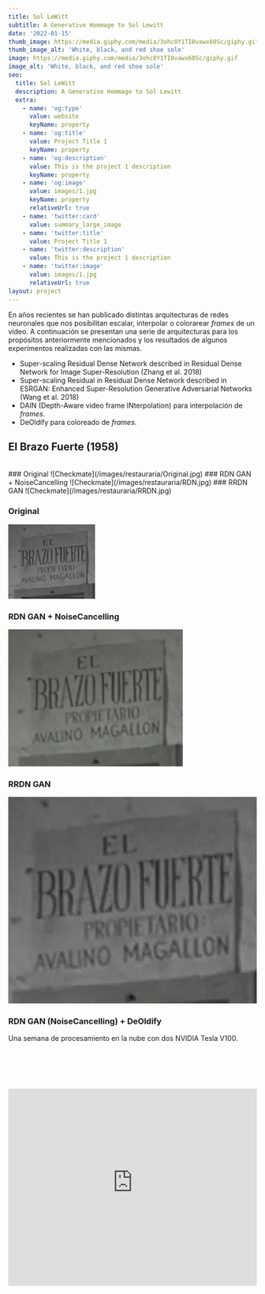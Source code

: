 ```yaml
---
title: Sol LeWitt
subtitle: A Generative Hommage to Sol Lewitt 
date: '2022-01-15'
thumb_image: https://media.giphy.com/media/3ohc0Y1TI0vawx60Sc/giphy.gif
thumb_image_alt: 'White, black, and red shoe sole'
image: https://media.giphy.com/media/3ohc0Y1TI0vawx60Sc/giphy.gif
image_alt: 'White, black, and red shoe sole'
seo:
  title: Sol LeWitt
  description: A Generative Hommage to Sol Lewitt 
  extra:
    - name: 'og:type'
      value: website
      keyName: property
    - name: 'og:title'
      value: Project Title 1
      keyName: property
    - name: 'og:description'
      value: This is the project 1 description
      keyName: property
    - name: 'og:image'
      value: images/1.jpg
      keyName: property
      relativeUrl: true
    - name: 'twitter:card'
      value: summary_large_image
    - name: 'twitter:title'
      value: Project Title 1
    - name: 'twitter:description'
      value: This is the project 1 description
    - name: 'twitter:image'
      value: images/1.jpg
      relativeUrl: true
layout: project
---
```


<style>
  iframe{
    padding-top:2vh;
    padding-bottom:3vh;
  }
</style>
En años recientes se han publicado distintas arquitecturas de redes neuronales que nos posibilitan escalar, interpolar o colorarear *frames* de un video. A continuación se presentan una serie de arquitecturas para los propósitos anteriormente mencionados y los resultados de algunos experimentos realizadas con las mismas.

* Super-scaling Residual Dense Network described in Residual Dense Network for Image Super-Resolution (Zhang et al. 2018)
* Super-scaling Residual in Residual Dense Network described in ESRGAN: Enhanced Super-Resolution Generative Adversarial Networks (Wang et al. 2018)
* DAIN (Depth-Aware video frame INterpolation) para interpolación de *frames*.
* DeOldify para coloreado de *frames*.

## El Brazo Fuerte (1958)
<br>
### Original
![Checkmate](/images/restauraria/Original.jpg)
### RDN GAN + NoiseCancelling
![Checkmate](/images/restauraria/RDN.jpg)
### RRDN GAN
![Checkmate](/images/restauraria/RRDN.jpg)

### Original
![Checkmate](/images/restauraria/ZoomOriginal.png)
### RDN GAN + NoiseCancelling
![Checkmate](/images/restauraria/ZoomRDN.jpg)
### RRDN GAN
![Checkmate](/images/restauraria/ZoomRRDN.jpg)

### RDN GAN (NoiseCancelling) + DeOldify

Una semana de procesamiento en la nube con dos NVIDIA Tesla V100.

<iframe width="100%" height="400" src="https://www.youtube-nocookie.com/embed/e7DWYhHvsY8" frameborder="0" allow="accelerometer; autoplay; clipboard-write; encrypted-media; gyroscope; picture-in-picture" allowfullscreen></iframe>


